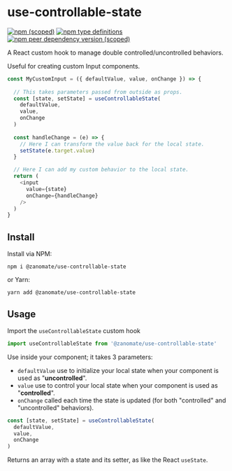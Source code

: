 # use-controllable-state

[![npm (scoped)](https://img.shields.io/npm/v/@zanomate/use-controllable-state?style=flat-square)](https://www.npmjs.com/package/@zanomate/use-controllable-state)
[![npm type definitions](https://img.shields.io/npm/types/@zanomate/use-controllable-state)](https://www.npmjs.com/package/typescript)
[![npm peer dependency version (scoped)](https://img.shields.io/npm/dependency-version/@zanomate/use-controllable-state/peer/react)](https://www.npmjs.com/package/react)

A React custom hook to manage double controlled/uncontrolled behaviors.

Useful for creating custom Input components.

```js
const MyCustomInput = ({ defaultValue, value, onChange }) => {
  
  // This takes parameters passed from outside as props.
  const [state, setState] = useControllableState(
    defaultValue,
    value,
    onChange
  )
  
  const handleChange = (e) => {
    // Here I can transform the value back for the local state.
    setState(e.target.value)
  }

  // Here I can add my custom behavior to the local state.
  return (
    <input
      value={state}
      onChange={handleChange}
    />
  )
}
```

## Install
Install via NPM:
```
npm i @zanomate/use-controllable-state
```
or Yarn:
```
yarn add @zanomate/use-controllable-state
```

## Usage
Import the `useControllableState` custom hook

```js
import useControllableState from '@zanomate/use-controllable-state'
```

Use inside your component; it takes 3 parameters:
- `defaultValue` use to initialize your local state when your component is used as "**uncontrolled**".
- `value` use to control your local state when your component is used as "**controlled**".
- `onChange` called each time the state is updated (for both "controlled" and "uncontrolled" behaviors).

```js
const [state, setState] = useControllableState(
  defaultValue,
  value,
  onChange
)
```

Returns an array with a state and its setter, as like the React `useState`.
